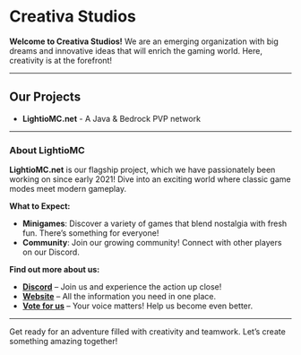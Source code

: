 # **Creativa Studios**

**Welcome to Creativa Studios!** We are an emerging organization with big dreams and innovative ideas that will enrich the gaming world. Here, creativity is at the forefront!

---

## **Our Projects**

- **LightioMC.net** - A Java & Bedrock PVP network

---

### **About LightioMC**

**LightioMC.net** is our flagship project, which we have passionately been working on since early 2021! Dive into an exciting world where classic game modes meet modern gameplay.

**What to Expect:**
- **Minigames**: Discover a variety of games that blend nostalgia with fresh fun. There’s something for everyone!
- **Community**: Join our growing community! Connect with other players on our Discord.

**Find out more about us:**
- **[Discord](discord.lightiomc.net)** – Join us and experience the action up close!
- **[Website](http://lightiomc.net)** – All the information you need in one place.
- **[Vote for us](https://minecraftpocket-servers.com/server/128143/vote/)** – Your voice matters! Help us become even better.

---

Get ready for an adventure filled with creativity and teamwork. Let’s create something amazing together!
